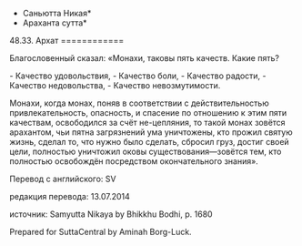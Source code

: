 * Саньютта Никая*
* Араханта сутта*

48\.33\. Архат
\=\=\=\=\=\=\=\=\=\=\=\=

Благословенный сказал: «Монахи, таковы пять качеств\. Какие пять?

\- Качество удовольствия,
\- Качество боли,
\- Качество радости,
\- Качество недовольства,
\- Качество невозмутимости\.

Монахи, когда монах, поняв в соответствии с действительностью привлекательность, опасность, и спасение по отношению к этим пяти качествам, освободился за счёт не\-цепляния, то такой монах зовётся арахантом, чьи пятна загрязнений ума уничтожены, кто прожил святую жизнь, сделал то, что нужно было сделать, сбросил груз, достиг своей цели, полностью уничтожил оковы существования—зовётся тем, кто полностью освобождён посредством окончательного знания»\.

Перевод с английского: SV

редакция перевода: 13\.07\.2014

источник: Samyutta Nikaya by Bhikkhu Bodhi, p\. 1680

Prepared for SuttaCentral by Aminah Borg\-Luck\.